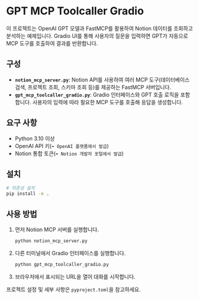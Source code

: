 # GPT MCP Toolcaller Gradio

이 프로젝트는 OpenAI GPT 모델과 FastMCP를 활용하여 Notion 데이터를 조회하고 분석하는 예제입니다. Gradio UI를 통해 사용자의 질문을 입력하면 GPT가 자동으로 MCP 도구를 호출하여 결과를 반환합니다.

## 구성
- **`notion_mcp_server.py`**: Notion API를 사용하여 여러 MCP 도구(데이터베이스 검색, 프로젝트 조회, 스키마 조회 등)를 제공하는 FastMCP 서버입니다.
- **`gpt_mcp_toolcaller_gradio.py`**: Gradio 인터페이스와 GPT 호출 로직을 포함합니다. 사용자의 입력에 따라 필요한 MCP 도구를 호출해 응답을 생성합니다.

## 요구 사항
- Python 3.10 이상
- OpenAI API 키(`➡️ OpenAI 플랫폼에서 발급`)
- Notion 통합 토큰(`➡️ Notion 개발자 포털에서 발급`)


## 설치
```bash
# 의존성 설치
pip install -e .
```

## 사용 방법
1. 먼저 Notion MCP 서버를 실행합니다.
   ```bash
   python notion_mcp_server.py
   ```
2. 다른 터미널에서 Gradio 인터페이스를 실행합니다.
   ```bash
   python gpt_mcp_toolcaller_gradio.py
   ```
3. 브라우저에서 표시되는 URL을 열어 대화를 시작합니다.

프로젝트 설정 및 세부 사항은 `pyproject.toml`을 참고하세요.